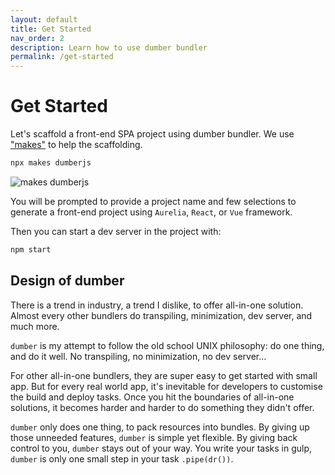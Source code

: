 ```yaml
---
layout: default
title: Get Started
nav_order: 2
description: Learn how to use dumber bundler
permalink: /get-started
---
```


# Get Started

Let's scaffold a front-end SPA project using dumber bundler. We use ["makes"](https://github.com/makesjs/makes) to help the scaffolding.

```bash
npx makes dumberjs
```

![makes dumberjs](https://makes.js.org/assets/makes-dumberjs.gif)

You will be prompted to provide a project name and few selections to generate a front-end project using `Aurelia`, `React`, or `Vue` framework.

Then you can start a dev server in the project with:
```sh
npm start
```

## Design of dumber

There is a trend in industry, a trend I dislike, to offer all-in-one solution. Almost every other bundlers do transpiling, minimization, dev server, and much more.

`dumber` is my attempt to follow the old school UNIX philosophy: do one thing, and do it well. No transpiling, no minimization, no dev server...

For other all-in-one bundlers, they are super easy to get started with small app. But for every real world app, it's inevitable for developers to customise the build and deploy tasks. Once you hit the boundaries of all-in-one solutions, it becomes harder and harder to do something they didn't offer.

`dumber` only does one thing, to pack resources into bundles. By giving up those unneeded features, `dumber` is simple yet flexible. By giving back control to you, `dumber` stays out of your way. You write your tasks in gulp, `dumber` is only one small step in your task `.pipe(dr())`.


